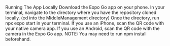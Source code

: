 Running The App Locally
Download the Expo Go app on your phone.
In your terminal, navigate to the directory where you have the repository cloned locally. (cd into the MiddleManagement directory)
Once the directory, run npx expo start in your terminal.
If you use an iPhone, scan the QR code with your native camera app. If you use an Android, scan the QR code with the camera in the Expo Go app.
NOTE: You may need to run npm install beforehand.
